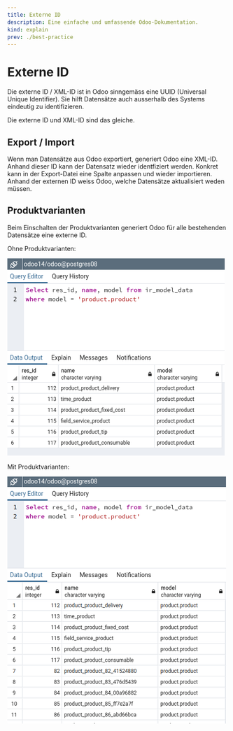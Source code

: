 ```yaml
---
title: Externe ID
description: Eine einfache und umfassende Odoo-Dokumentation.
kind: explain
prev: ./best-practice
---
```

# Externe ID

Die externe ID / XML-ID ist in Odoo sinngemäss eine UUID (Universal Unique Identifier). Sie hilft Datensätze auch ausserhalb des Systems eindeutig zu identifizieren.

Die externe ID und XML-ID sind das gleiche.

## Export / Import

Wenn man Datensätze aus Odoo exportiert, generiert Odoo eine XML-ID. Anhand dieser ID kann der Datensatz wieder identfiziert werden. Konkret kann in der Export-Datei eine Spalte anpassen und wieder importieren. Anhand der externen ID weiss Odoo, welche Datensätze aktualisiert weden müssen.

## Produktvarianten

Beim Einschalten der Produktvarianten generiert Odoo für alle bestehenden Datensätze eine externe ID.

Ohne Produktvarianten:

![](attachments/ir_model_data%20product.product%201.png)

Mit Produktvarianten:

![](attachments/ir_model_data%20product.product%202.png)